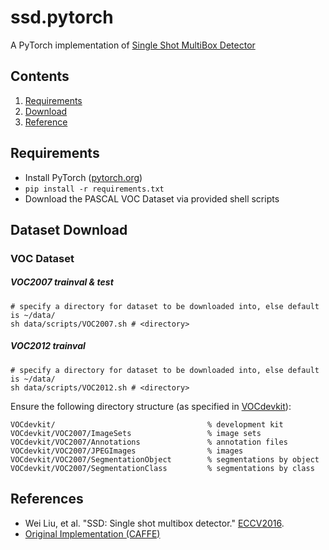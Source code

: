 # ssd.pytorch
A PyTorch implementation of [Single Shot MultiBox Detector](http://arxiv.org/abs/1512.02325)

## Contents
1. [Requirements](#requirements)
2. [Download](#dataset-download)
3. [Reference](#references)


## Requirements
- Install PyTorch ([pytorch.org](http://pytorch.org/))
- `pip install -r requirements.txt`
- Download the PASCAL VOC Dataset via provided shell scripts

## Dataset Download

### VOC Dataset

##### VOC2007 trainval & test
```Shell
# specify a directory for dataset to be downloaded into, else default is ~/data/
sh data/scripts/VOC2007.sh # <directory>
```
##### VOC2012 trainval
```Shell
# specify a directory for dataset to be downloaded into, else default is ~/data/
sh data/scripts/VOC2012.sh # <directory>
```

 Ensure the following directory structure (as specified in [VOCdevkit](http://host.robots.ox.ac.uk/pascal/VOC/voc2007/devkit_doc_07-Jun-2007.pdf)):

```
VOCdevkit/                                  % development kit
VOCdevkit/VOC2007/ImageSets                 % image sets
VOCdevkit/VOC2007/Annotations               % annotation files
VOCdevkit/VOC2007/JPEGImages                % images
VOCdevkit/VOC2007/SegmentationObject        % segmentations by object
VOCdevkit/VOC2007/SegmentationClass         % segmentations by class
```



## References
- Wei Liu, et al. "SSD: Single shot multibox detector." [ECCV2016]((http://arxiv.org/abs/1512.02325)).
- [Original Implementation (CAFFE)](https://github.com/weiliu89/caffe/tree/ssd)